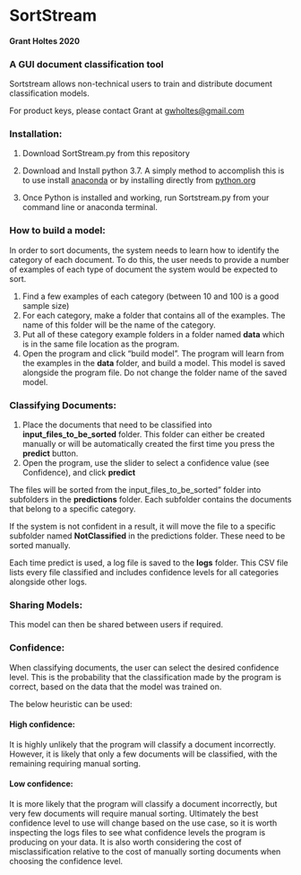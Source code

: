 # SortStream
#### Grant Holtes 2020
### A GUI document classification tool

Sortstream allows non-technical users to train and distribute document classification models.

For product keys, please contact Grant at gwholtes@gmail.com

### Installation:

1) Download SortStream.py from this repository

2) Download and Install python 3.7. A simply method to accomplish this is to use install [anaconda](https://docs.anaconda.com/anaconda/install/) or by installing directly from [python.org](https://www.python.org/downloads/)

3) Once Python is installed and working, run Sortstream.py from your command line or anaconda terminal.

### How to build a model:

In order to sort documents, the system needs to learn how to identify the category of each document. To do this, the user needs to provide a number of examples of each type of document the system would be expected to sort. 

1) Find a few examples of each category (between 10 and 100 is a good sample size)
2) For each category, make a folder that contains all of the examples. The name of this folder will be the name of the category.
3) Put all of these category example folders in a folder named **data** which is in the same file location as the program.
4) Open the program and click “build model”. The program will learn from the examples in the **data** folder, and build a model. This model is saved alongside the program file. Do not change the folder name of the saved model. 

### Classifying Documents:

1) Place the documents that need to be classified into **input_files_to_be_sorted** folder. This folder can either be created manually or will be automatically created the first time you press the **predict** button.
2) Open the program, use the slider to select a confidence value (see Confidence), and click **predict**

The files will be sorted from the input_files_to_be_sorted” folder into subfolders in the **predictions** folder.  Each subfolder contains the documents that belong to a specific category. 

If the system is not confident in a result, it will move the file to a specific subfolder named **NotClassified** in the predictions folder. These need to be sorted manually. 

Each time predict is used, a log file is saved to the **logs** folder. This CSV file lists every file classified and includes confidence levels for all categories alongside other logs. 

### Sharing Models:

This model can then be shared between users if required. 

### Confidence: 

When classifying documents, the user can select the desired confidence level. This is the probability that the classification made by the program is correct, based on the data that the model was trained on. 

The below heuristic can be used:

#### High confidence:
It is highly unlikely that the program will classify a document incorrectly. However, it is likely that only a few documents will be classified, with the remaining requiring manual sorting.

#### Low confidence:
It is more likely that the program will classify a document incorrectly, but very few documents will require manual sorting.
Ultimately the best confidence level to use will change based on the use case, so it is worth inspecting the logs files to see what confidence levels the program is producing on your data. 
It is also worth considering the cost of misclassification relative to the cost of manually sorting documents when choosing the confidence level. 

